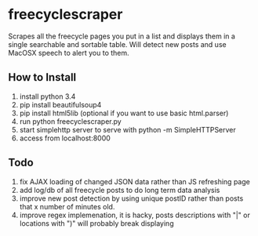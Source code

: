 # freecyclescraper
Scrapes all the freecycle pages you put in a list and displays them in a single searchable and sortable table. Will detect new posts and use MacOSX speech to alert you to them.

## How to Install

1. install python 3.4
2. pip install beautifulsoup4
3. pip install html5lib (optional if you want to use basic html.parser)
4. run python freecyclescraper.py
5. start simplehttp server to serve with python -m SimpleHTTPServer
6. access from localhost:8000

## Todo

1. fix AJAX loading of changed JSON data rather than JS refreshing page
2. add log/db of all freecycle posts to do long term data analysis
3. improve new post detection by using unique postID rather than posts that x number of minutes old.
4. improve regex implemenation, it is hacky, posts descriptions with "|" or locations with ")" will probably break displaying
